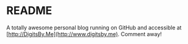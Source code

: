 # README

A totally awesome personal blog running on GitHub and accessible at [http://DigitsBy.Me](http://www.digitsby.me). Comment away!
